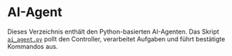 # AI-Agent

Dieses Verzeichnis enthält den Python-basierten AI-Agenten.
Das Skript [`ai_agent.py`](ai_agent.py) pollt den Controller,
verarbeitet Aufgaben und führt bestätigte Kommandos aus.
